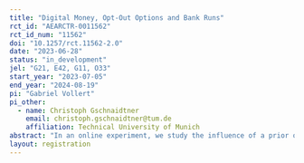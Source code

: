 ```yaml
---
title: "Digital Money, Opt-Out Options and Bank Runs"
rct_id: "AEARCTR-0011562"
rct_id_num: "11562"
doi: "10.1257/rct.11562-2.0"
date: "2023-06-28"
status: "in_development"
jel: "G21, E42, G11, O33"
start_year: "2023-07-05"
end_year: "2024-08-19"
pi: "Gabriel Vollert"
pi_other:
  - name: Christoph Gschnaidtner
    email: christoph.gschnaidtner@tum.de
    affiliation: Technical University of Munich
abstract: "In an online experiment, we study the influence of a prior opt-out option and digital money on the prevalence of bank runs. Subjects in the experiment make two main decisions. First, they decide whether or not to enter a risky investment game. Subjects who enter the investment game then decide whether to continue investing their money or withdraw it. Continued investment leads to higher payoffs than withdrawal if and only if all subjects in a group continue to invest. Between treatments we vary whether payouts happen in the form of cash, digital money or both. We also have additional treatments that dispense of the first decision i.e. where subjects do not have an opt-out decision and enter the investment game automatically. We hypothesise three main effects: Firstly, we expect less continued investment (i.e. more bank runs) in treatments where subjects have no prior opt-out option. Secondly, we expect a higher number of bank runs in treatments where digital money is available due to a higher perceived risk of withdrawal of digital money. Thirdly, we expect an interaction effect between the availability of an opt-out option and the existence of digital money, such that when there is no opt-out option and digital money exists bank runs are particularly prevalent. "
layout: registration
---
```


